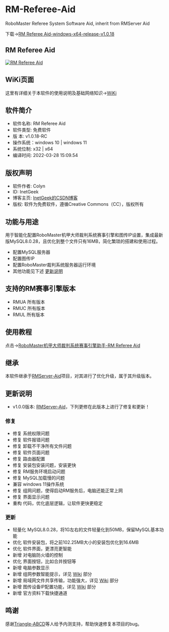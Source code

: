 # RM-Referee-Aid
RoboMaster Referee System Software Aid, inherit from RMServer Aid

下载->[RM Referee Aid-windows-x64-release-v1.0.18](https://github.com/Inetgeek/RM-Referee-Aid/releases)

## RM Referee Aid
[![RM Referee Aid](https://s1.ax1x.com/2022/03/28/qDsMJP.png)](https://imgtu.com/i/qDsMJP)

## WiKi页面
这里有详细关于本软件的使用说明及基础网络知识->[WiKi](https://github.com/Inetgeek/RM-Referee-Aid/wiki)

## 软件简介
- 软件名称: RM Referee Aid
- 软件类型: 免费软件
- 版    本: v1.0.18-RC
- 操作系统：windows 10 | windows 11
- 系统位制: x32 | x64
- 编译时间: 2022-03-28 15:09.54

## 版权声明
- 软件作者: Colyn
- ID: InetGeek
- 博客主页: [InetGeek的CSDN博客](https://blog.csdn.net/qq_34532102)
- 版权: 软件为免费软件，遵循Creative Commons（CC），版权所有

## 功能与用途
用于智能化配置RoboMaster机甲大师裁判系统赛事引擎和图传IP设置，集成最新版MySQL8.0.28，且优化到整个文件只有16MB，简化繁琐的搭建和使用过程。
- 配置MySQL服务器
- 配置图传IP
- 配置RoboMaster裁判系统服务器运行环境
- 其他功能见下述 [更新说明](#更新说明)

## 支持的RM赛事引擎版本
- RMUA 所有版本
- RMUC 所有版本
- RMUL 所有版本

## 使用教程
点击->[RoboMaster机甲大师裁判系统赛事引擎助手-RM Referee Aid](https://blog.csdn.net/qq_34532102/article/details/123796344)

## 继承
本软件继承于[RMServer-Aid](https://github.com/Inetgeek/RMServer-Aid)项目，对其进行了优化升级，属于其升级版本。

## 更新说明
- v1.0.0版本: [RMServer-Aid](https://github.com/Inetgeek/RMServer-Aid)，下列更修在此版本上进行了修复和更新！

### 修复
- 修复 系统权限问题
- 修复 软件报错问题
- 修复 卸载不干净所有文件问题
- 修复 软件页面问题
- 修复 路由器配置
- 修复 安装包安装问题，安装更快
- 修复 RM服务环境启动问题
- 修复 MySQL加载慢的问题
- 兼容 windows 11操作系统
- 修复 组网问题，使得启动RM服务后，电脑还能正常上网
- 修复 界面显示问题
- 重构 代码，优化底层逻辑，让软件更快更稳定

### 更新
- 轻量化 MySQL8.0.28，将1G左右的文件轻量化到50MB，保留MySQL基本功能
- 优化 软件安装包，将之前102.25MB大小的安装包优化到16.6MB
- 优化 软件界面，更漂亮更智能
- 新增 对电脑防火墙的控制
- 优化 界面按钮，比如合并按钮等
- 新增 电脑参数显示
- 新增 组网参数智能提示，详见 [Wiki](https://github.com/Inetgeek/RM-Referee-Aid/wiki) 部分
- 新增 局域网文件共享传输，功能强大，详见 [Wiki](https://github.com/Inetgeek/RM-Referee-Aid/wiki) 部分
- 新增 图传设备IP配置功能，详见 [Wiki](https://github.com/Inetgeek/RM-Referee-Aid/wiki) 部分
- 新增 官方资料下载快捷通道


## 鸣谢
感谢[Triangle-ABCD](https://blog.csdn.net/qq_40071650?spm=1000.2115.3001.5343)等人给予内测支持，帮助快速修复本项目的bug。

